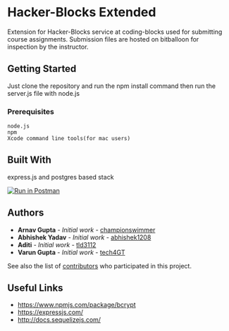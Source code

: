 # Hacker-Blocks Extended

Extension for Hacker-Blocks service at coding-blocks used for submitting course assignments. Submission files are hosted on bitballoon for inspection by the instructor.

## Getting Started

Just clone the repository and run the npm install command then run the server.js file with node.js

### Prerequisites

```
node.js
npm
Xcode command line tools(for mac users)
```

## Built With

express.js and postgres based stack

[![Run in Postman](https://run.pstmn.io/button.svg)](https://app.getpostman.com/run-collection/c2aaa704e8b4c2e43b36)

## Authors

* **Arnav Gupta** - *Initial work* - [championswimmer](https://github.com/championswimmer)
* **Abhishek Yadav** - *Initial work* - [abhishek1208](https://github.com/abhishek1208)
* **Aditi** - *Initial work* - [tld3112](https://github.com/tld3112)
* **Varun Gupta** - *Initial work* - [tech4GT](https://github.com/tech4gt)

See also the list of [contributors](https://github.com/your/project/contributors) who participated in this project.

## Useful Links

* https://www.npmjs.com/package/bcrypt
* https://expressjs.com/
* http://docs.sequelizejs.com/
